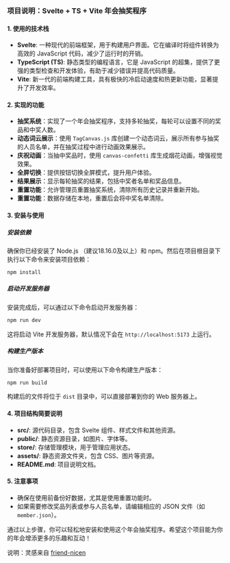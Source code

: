 ### 项目说明：Svelte + TS + Vite 年会抽奖程序

#### 1. 使用的技术栈
- **Svelte**: 一种现代的前端框架，用于构建用户界面。它在编译时将组件转换为高效的 JavaScript 代码，减少了运行时的开销。
- **TypeScript (TS)**: 静态类型的编程语言，它是 JavaScript 的超集，提供了更强的类型检查和开发体验，有助于减少错误并提高代码质量。
- **Vite**: 新一代的前端构建工具，具有极快的冷启动速度和热更新功能，显著提升了开发效率。

#### 2. 实现的功能
- **抽奖系统**：实现了一个年会抽奖程序，支持多轮抽奖，每轮可以设置不同的奖品和中奖人数。
- **动态词云展示**：使用 `TagCanvas.js` 库创建一个动态词云，展示所有参与抽奖的人员名单，并在抽奖过程中进行动画效果展示。
- **庆祝动画**：当抽中奖品时，使用 `canvas-confetti` 库生成烟花动画，增强视觉效果。
- **全屏切换**：提供按钮切换全屏模式，提升用户体验。
- **结果展示**：显示每轮抽奖的结果，包括中奖者名单和奖品信息。
- **重置功能**：允许管理员重置抽奖系统，清除所有历史记录并重新开始。
- **重置功能**：数据存储在本地，重置后会将中奖名单清除。

#### 3. 安装与使用

##### 安装依赖
确保你已经安装了 Node.js （建议18.16.0及以上）和 npm。然后在项目根目录下执行以下命令来安装项目依赖：

```bash
npm install
```

##### 启动开发服务器
安装完成后，可以通过以下命令启动开发服务器：

```bash
npm run dev
```

这将启动 Vite 开发服务器，默认情况下会在 `http://localhost:5173` 上运行。

##### 构建生产版本
当你准备好部署项目时，可以使用以下命令构建生产版本：

```bash
npm run build
```

构建后的文件将位于 `dist` 目录中，可以直接部署到你的 Web 服务器上。


#### 4. 项目结构简要说明
- **src/**: 源代码目录，包含 Svelte 组件、样式文件和其他资源。
- **public/**: 静态资源目录，如图片、字体等。
- **store/**: 存储管理模块，用于管理应用状态。
- **assets/**: 静态资源文件夹，包含 CSS、图片等资源。
- **README.md**: 项目说明文档。

#### 5. 注意事项
- 确保在使用前备份好数据，尤其是使用重置功能时。
- 如果需要修改奖品列表或参与人员名单，请编辑相应的 JSON 文件（如 `member.json`）。

通过以上步骤，你可以轻松地安装和使用这个年会抽奖程序。希望这个项目能为你的年会增添更多的乐趣和互动！

说明：灵感来自 [friend-nicen](https://github.com/friend-nicen/lottery)